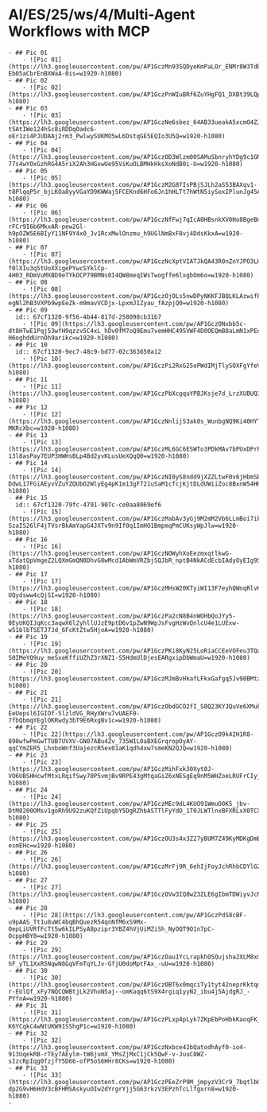 # AI/ES/25/ws/4/Multi-Agent Workflows with MCP
	- ## Pic 01
		- ![Pic 01](https://lh3.googleusercontent.com/pw/AP1GczMn93SQDyeKmPaLOr_ENMr8W3TdB2BhcBZzT1cfWErKpvznwI_Qp2AllcqqxWtF1C68GwCZ9W6DJWlbNbM_LSbTI_MrxJW-Eb05aCbrEnBXWaA-0is=w1920-h1080)
	- ## Pic 02
		- ![Pic 02](https://lh3.googleusercontent.com/pw/AP1GczPnWIuBRf6ZuYHgFQ1_DXBt39LQpQpG_95nEZmslbkBoQKrQ1umfq_PfdWBC8DgxK52MwCDHiAn2v4goDOJi8D7EXbAiVO6YyEtg7iGlZGBbp16Kks=w1920-h1080)
	- ## Pic 03
		- ![Pic 03](https://lh3.googleusercontent.com/pw/AP1GczNe6sbez_64AB33ueakA5xcmO4ZJzhA5uv7rY7Gs-t5AtIWe124hSc8iRDDqOadc6-oEr1zi4PJUDAAj2rm3_PwlwySUKMO5wL6DstqGE5EQIo3U5Q=w1920-h1080)
	- ## Pic 04
		- ![Pic 04](https://lh3.googleusercontent.com/pw/AP1GczOD3Wlzm00SAMuSbnryhYDg9c1GMTiXUEAcBg5YNfgOXyPYNY1__y62P01NZ-77s4wYOxGzhRG4A5riX2Ah3HGxwUe95ViKuOLBMHkHksXoNdB0i-U=w1920-h1080)
	- ## Pic 05
		- ![Pic 05](https://lh3.googleusercontent.com/pw/AP1GczM2G8fIsPBjSJLh2aS53BAXqv1-t8PlqqP5r_bjLKOa8yyVGaYD9KWWaj5FCEKnd6HFo6Jn1hHLTt7hWtN5iySoxIPlunJg45Av3DxfnfgFt74APNU=w1920-h1080)
	- ## Pic 06
		- ![Pic 06](https://lh3.googleusercontent.com/pw/AP1GczNfFwj7qIcA0HBsnkXV0Ho8BgeBnKUjr-rFCr9I6b6MkxAR-pew2Gl-h9pOZW5E6BIyY11NF9Y4x0_Jv1RcxMwlOnzmu_h9UGlNmBxF8vj4DdsKkxA=w1920-h1080)
	- ## Pic 07
		- ![Pic 07](https://lh3.googleusercontent.com/pw/AP1GczNcXptVIATJkQA43R0nZnYJPO3LH2-f0lXIu3q5tUoXXigePYwcSYklCp-4H03_RDmVuMXBD9eTYkOCP79BMNs0I4QW8meqIWsTwogffe6lxgbOm6o=w1920-h1080)
	- ## Pic 08
		- ![Pic 08](https://lh3.googleusercontent.com/pw/AP1GczOjOLs5nwDPyNKKFJBQLKLAzwifP1FN0p505DiZJWZZDmd44345ES4P7_Q7KDVNx-egNl2hB3VXPb9wpEeZk-m9mavVCDjx-LpxmJIZyau_fAzpjQ0=w1920-h1080)
	- ## Pic 09
	  id:: 67cf1320-9f56-4b44-817d-258098cb31b7
		- ![Pic 09](https://lh3.googleusercontent.com/pw/AP1GczONxbb5c-dt8HTwE1Pqj53wfH9qzzv5C4xL_hDv0fM7oQ9Emu7vemHHC495VWF4D0OEQmB8aLmN1xPEn6liOAqC94Fv3MSf-H6oghddUrnOh9arikc=w1920-h1080)
	- ## Pic 10
	  id:: 67cf1320-9ec7-48c9-bd77-02c363650a12
		- ![Pic 10](https://lh3.googleusercontent.com/pw/AP1GczPi2RxG25oPWdIMjTlySOXFgYfeVcLZki_hD1pxVJ3_cmYXDeKaR4KUT6tlDF_oxgbvqrMKstnQy2SyD0uhyFJVc8yqfGetpgMkUkIMtjFFjsMBRu8=w1920-h1080)
	- ## Pic 11
		- ![Pic 11](https://lh3.googleusercontent.com/pw/AP1GczPbXcgquYPBJKsje7d_LrzXUBUQ3NF1w8xwNv1qhRiA1qeiHHSIgY0FVvMFfCZcDjWa0sKLHmMaLu0S0Pz2UfXpozTc8s3sa9qEXwA7aRX1QZclRs8=w1920-h1080)
	- ## Pic 12
		- ![Pic 12](https://lh3.googleusercontent.com/pw/AP1GczNnlijS3ak8s_WunbgNQ9Ki40HYTLH6oopznaPUaREydajKPjt1Q3HhMAsW1lK11U6hdSdpgRSlltMDgUuSq3d5mwnulJ4psz4hrYqZEL7-MKRcXbc=w1920-h1080)
	- ## Pic 13
		- ![Pic 13](https://lh3.googleusercontent.com/pw/AP1GczML6GC6ESWTo3PDkMAv7bPUxDPrPtpM6IIgbmS5iTcmAcV6AK2Y1UfqjQn9V6pMaNQ1xpGCKRzn-13l8asPay7EUP3HWHsBLp4Bd2yvKLusUeXQqQ0=w1920-h1080)
	- ## Pic 14
		- ![Pic 14](https://lh3.googleusercontent.com/pw/AP1GczNI0yS8ndd9jXZZLtwF0v6jHbmSBuQqXbj1-DdwL17FGiAEyvVZuYZQUbO2WlyEg4pK1m13gF721uSaM1cfcjKjtDLdUWiiZoc8BxnW54HK_z8WH4k=w1920-h1080)
	- ## Pic 15
	  id:: 67cf1320-79fc-4791-907c-ce0aa8069ef6
		- ![Pic 15](https://lh3.googleusercontent.com/pw/AP1GczMabAv3yGj9M2mM2Vb6LLmBoi7ikWda7wZK6Zg03hKm83E2Olg6rToj-SzaIS26lF4jTVsrBkAmYapG4JXTv9n9If0q1ImHO1BmpmqPmCUKsyWpJlw=w1920-h1080)
	- ## Pic 16
		- ![Pic 16](https://lh3.googleusercontent.com/pw/AP1GczNOWyhXoEezmxqtlkwG-xTdatQpVmgeZ2LQXmGmQN0DhvG8wMcd1AbWmVRZbjSQJbR_nptB4NkACdEcbIAdyOyEIg9SgC5VGMKYGXScuNGPTaW3lAU=w1920-h1080)
	- ## Pic 17
		- ![Pic 17](https://lh3.googleusercontent.com/pw/AP1GczMHsW20KTyiWI13F7eyhQWnqRlvKaE00_MxTTrXfvEYNk_QyNV73UeikCg07vfCk2kl696Fd_3FYrJZHoSoSOFIlCj56wzqGqrEz-UQydsww4cQjSI=w1920-h1080)
	- ## Pic 18
		- ![Pic 18](https://lh3.googleusercontent.com/pw/AP1GczPa2cN8B4nWOHbQoJYy5-0EyUKQIJqKcc3aqwX6l2yhllUJzE9ptD6v1pZwN9WpJsFvgHzWvQnlcU4e1LUExw-w51blbTSETJ7Jd_6FcKtZtw5HjoA=w1920-h1080)
	- ## Pic 19
		- ![Pic 19](https://lh3.googleusercontent.com/pw/AP1GczPKi8KyN25LoRiaCCEeVOFeu3TQa_N0GXvJ72BP7VnJXpsmsF1pKyXAppV-S0IMeYQ9uy_meSxeKffiUZhZ3rXNZ1-S5HdmUlDjesEARgxipDbWmaU=w1920-h1080)
	- ## Pic 20
		- ![Pic 20](https://lh3.googleusercontent.com/pw/AP1GczMJmBvHkafLFkxGafgq5Jv90BMtzpycXBw2RcxN9bH1zIDKpS9ZcI2ARz8Kyr9zpEKc0pFIptYERlHv75hMMZiVMdLEp0FADcES4OHbo9WiD8R9cOE=w1920-h1080)
	- ## Pic 21
		- ![Pic 21](https://lh3.googleusercontent.com/pw/AP1GczObdGCO2fI_S8Q23KYJQuVe6XMukQEKKdc4Yva8oSDSVpa-EeUepsl6IGIOf-5lzldVG_RHyXWru7vUAEF0-7fbQbmqYEglOKRwdy3bT9E6RxgBv1c=w1920-h1080)
	- ## Pic 22
		- ![Pic 22](https://lh3.googleusercontent.com/pw/AP1GczO9k42H1R8-898wfwPmGwTTUB7UVXV-GN07ABu4Zv_735W1L0aBXEGrqropOyAY-qqCYmZER5_LhnboWnf3UajezcR5ex01aK1qdh4xw7smeKN2QJQ=w1920-h1080)
	- ## Pic 23
		- ![Pic 23](https://lh3.googleusercontent.com/pw/AP1GczMihFxk30Xyt0J-VO6UBSHHcwfMtxLRqifSwy70P5vmjBv9RPE43gMtqaGiZ6xNESgEq9nM5WHZoeLRUFrCIyj_o4WcHucseYt2E_RewJfTh7Vxh80=w1920-h1080)
	- ## Pic 24
		- ![Pic 24](https://lh3.googleusercontent.com/pw/AP1GczMEc9dL4KUO91WmuO0K5_jbv-DtM0200OMsv1goRh9U92zuKQfZiUpqbY5DgRZhbASTTlFyYdO_1T0JLWTlnxBFXRLxX0TCXMmnO8jsiT31s4gzIMg=w1920-h1080)
	- ## Pic 25
		- ![Pic 25](https://lh3.googleusercontent.com/pw/AP1GczOU3s4x3Z27yBUM7Z49KyMDKgDmBMtSiHSY3aDWXrNNscmp2euyEy4AUlI2mVTNHnbi4p7gSbrfbrvh6ECeGQ4hJHcfw97_96jOT0g03Fds-esmEHc=w1920-h1080)
	- ## Pic 26
		- ![Pic 26](https://lh3.googleusercontent.com/pw/AP1GczMrFj9R_6ehIjFoyJchRhbCDYlG2jB6_TYjDYbZ05euysP9YVIjIHvvIdndhu70I52AsXFkcAY6bjhnMCWI3zzlOYO4iZFVLjvjkOb9zXDj_vF9y64=w1920-h1080)
	- ## Pic 27
		- ![Pic 27](https://lh3.googleusercontent.com/pw/AP1GczOVw3IQ8wZ3ZLE6gIbmTDWiyvJcNu5j7bM8IxDxarvhqj8qiGPrz2Iy8cK61IHHhE7MPyfLZfJr4gpIGY6Q2EPOUH5vtf8jQhFcsguWCxzPDH6jklU=w1920-h1080)
	- ## Pic 28
		- ![Pic 28](https://lh3.googleusercontent.com/pw/AP1GczPdS8cBF-u9pAAS_Tt1u8uWC4bqBhQuezR54qnNfM6xS9Mx-OepLiUVRfFcTt5w6kILPSyA8pzipr3YBZ4hVjUiMZiSh_NyOQT9O1n7pC-OcppHBY8=w1920-h1080)
	- ## Pic 29
		- ![Pic 29](https://lh3.googleusercontent.com/pw/AP1GczOau1YcLrapkhOSQujsha2XLM8xmfi6ZS9nUxRiY2VgWzW_Uj21lmqUDJyaQinUlxlTT-hF_yTL1XxR5NqwN8GqVFmTqYLJv-GfjU0doMptFAx_-uU=w1920-h1080)
	- ## Pic 30
		- ![Pic 30](https://lh3.googleusercontent.com/pw/AP1GczOBT6x0mqciTy1tyt42neprKktqqQ9I7a4vdK0Na-r-EUlQf_xFy7NQCQWBtjLk2VhoN5aj--omKaqq6tS9X4rgiq1yyN2_ibu4j5AjdgRJ_-PYfnA=w1920-h1080)
	- ## Pic 31
		- ![Pic 31](https://lh3.googleusercontent.com/pw/AP1GczPLxp4pLyk7ZKpEbPoHbkKaoqFK_I3R2KfLIuqy2V2JqtDdoWQ8hYM688KEK56Xz8xbQgyb7YMcTf3_83GKnP0fCPN-K6YCqkC4wNtUKW91SShgP1c=w1920-h1080)
	- ## Pic 32
		- ![Pic 32](https://lh3.googleusercontent.com/pw/AP1GczNxbce42bQatodhAyf0-io4-913UqekRB-rTEy7AEylm-tW6jumX_YMsZjMxC1jCk5QwF-v-JuuC8WZ-sIzcRpIqg0fzjfY5D66-ofP5oS6HHr8CKs=w1920-h1080)
	- ## Pic 33
		- ![Pic 33](https://lh3.googleusercontent.com/pw/AP1GczPEeZrP9M_jmpyzV3Cr9_7bqtlbQYKeePESxNgZJq1gJ54hs7_chAir-dp2G9vH6HdV3cBFHMSAskyuOIw2dYrgrYjj5G63rkzV3EPzhTcLlfgxrn8=w1920-h1080)
	-